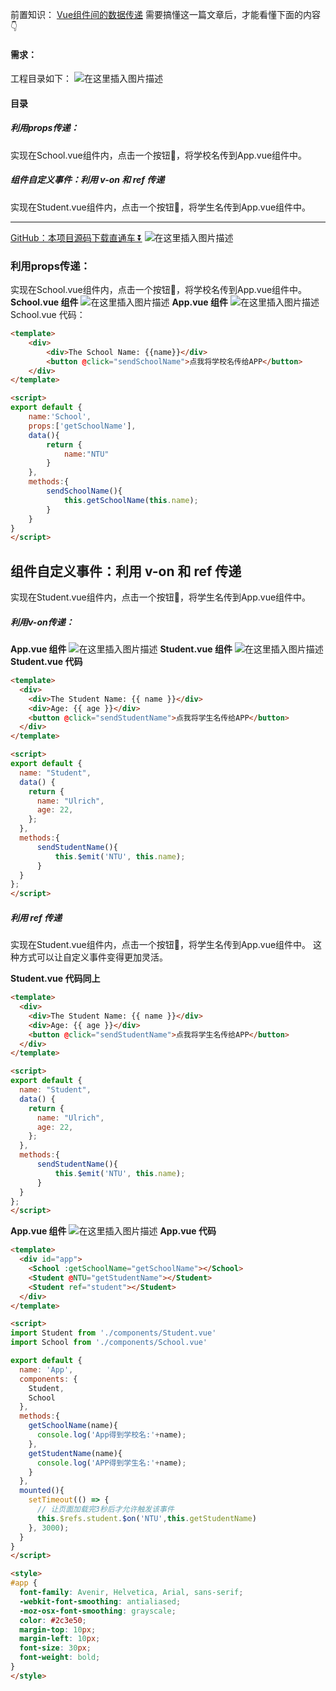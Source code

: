 ﻿前置知识：
[Vue组件间的数据传递](https://blog.csdn.net/weixin_45525653/article/details/122704736?spm=1001.2014.3001.5501)
需要搞懂这一篇文章后，才能看懂下面的内容👇

#### 需求：
工程目录如下：
![在这里插入图片描述](https://img-blog.csdnimg.cn/ac2e7c54afbf46dda50406c5632ba99d.png?x-oss-process=image/watermark,type_d3F5LXplbmhlaQ,shadow_50,text_Q1NETiBAQ2h1YW5ZYW5nIENoZW4=,size_9,color_FFFFFF,t_70,g_se,x_16)
#### 目录
##### 利用props传递：
实现在School.vue组件内，点击一个按钮🔘，将学校名传到App.vue组件中。
##### 组件自定义事件：利用 v-on 和 ref 传递
实现在Student.vue组件内，点击一个按钮🔘，将学生名传到App.vue组件中。

----
[GitHub：本项目源码下载直通车 ⏬](https://github.com/Ulrich2003/Vue-notes/releases/tag/1.0)
![在这里插入图片描述](https://img-blog.csdnimg.cn/bcf2b8ccfb19433f833a6d0e102cc712.png?x-oss-process=image/watermark,type_d3F5LXplbmhlaQ,shadow_50,text_Q1NETiBAQ2h1YW5ZYW5nIENoZW4=,size_20,color_FFFFFF,t_70,g_se,x_16)
### 利用props传递：
实现在School.vue组件内，点击一个按钮🔘，将学校名传到App.vue组件中。
**School.vue 组件**
![在这里插入图片描述](https://img-blog.csdnimg.cn/3bb22d3118124e889e1be831cf8f7dcf.png?x-oss-process=image/watermark,type_d3F5LXplbmhlaQ,shadow_50,text_Q1NETiBAQ2h1YW5ZYW5nIENoZW4=,size_20,color_FFFFFF,t_70,g_se,x_16)
**App.vue 组件**
![在这里插入图片描述](https://img-blog.csdnimg.cn/9871212271be49b0a3d89a319424b596.png?x-oss-process=image/watermark,type_d3F5LXplbmhlaQ,shadow_50,text_Q1NETiBAQ2h1YW5ZYW5nIENoZW4=,size_20,color_FFFFFF,t_70,g_se,x_16)
School.vue 代码：
```html
<template>
    <div>
        <div>The School Name: {{name}}</div>
        <button @click="sendSchoolName">点我将学校名传给APP</button>
    </div>
</template>

<script>
export default {
    name:'School',
    props:['getSchoolName'],
    data(){
        return {
            name:"NTU"
        }
    },
    methods:{
        sendSchoolName(){
            this.getSchoolName(this.name);
        }
    }
}
</script>
```
## 组件自定义事件：利用 v-on 和 ref 传递
实现在Student.vue组件内，点击一个按钮🔘，将学生名传到App.vue组件中。
##### 利用v-on传递：
**App.vue 组件**
![在这里插入图片描述](https://img-blog.csdnimg.cn/ce8fdb1649d249c2bb5b3754ea89a166.png?x-oss-process=image/watermark,type_d3F5LXplbmhlaQ,shadow_50,text_Q1NETiBAQ2h1YW5ZYW5nIENoZW4=,size_20,color_FFFFFF,t_70,g_se,x_16)
**Student.vue 组件**
![在这里插入图片描述](https://img-blog.csdnimg.cn/d4f5ec4ac2444f87aa15afa903cbe324.png?x-oss-process=image/watermark,type_d3F5LXplbmhlaQ,shadow_50,text_Q1NETiBAQ2h1YW5ZYW5nIENoZW4=,size_20,color_FFFFFF,t_70,g_se,x_16)
**Student.vue 代码**

```html
<template>
  <div>
    <div>The Student Name: {{ name }}</div>
    <div>Age: {{ age }}</div>
    <button @click="sendStudentName">点我将学生名传给APP</button>
  </div>
</template>

<script>
export default {
  name: "Student",
  data() {
    return {
      name: "Ulrich",
      age: 22,
    };
  },
  methods:{
      sendStudentName(){
          this.$emit('NTU', this.name);
      }
  }
};
</script>
```
##### 利用 ref 传递
实现在Student.vue组件内，点击一个按钮🔘，将学生名传到App.vue组件中。
这种方式可以让自定义事件变得更加灵活。

**Student.vue 代码同上**

```html
<template>
  <div>
    <div>The Student Name: {{ name }}</div>
    <div>Age: {{ age }}</div>
    <button @click="sendStudentName">点我将学生名传给APP</button>
  </div>
</template>

<script>
export default {
  name: "Student",
  data() {
    return {
      name: "Ulrich",
      age: 22,
    };
  },
  methods:{
      sendStudentName(){
          this.$emit('NTU', this.name);
      }
  }
};
</script>
```
**App.vue 组件**
![在这里插入图片描述](https://img-blog.csdnimg.cn/ec33b63719fb440f8e8513d941dfed14.png?x-oss-process=image/watermark,type_d3F5LXplbmhlaQ,shadow_50,text_Q1NETiBAQ2h1YW5ZYW5nIENoZW4=,size_20,color_FFFFFF,t_70,g_se,x_16)
**App.vue 代码**

```html
<template>
  <div id="app">
    <School :getSchoolName="getSchoolName"></School>
    <Student @NTU="getStudentName"></Student>
    <Student ref="student"></Student>
  </div>
</template>

<script>
import Student from './components/Student.vue'
import School from './components/School.vue'

export default {
  name: 'App',
  components: {
    Student,
    School
  },
  methods:{
    getSchoolName(name){
      console.log('App得到学校名:'+name);
    },
    getStudentName(name){
      console.log('APP得到学生名:'+name);
    }
  },
  mounted(){
    setTimeout(() => {
      // 让页面加载完3秒后才允许触发该事件
      this.$refs.student.$on('NTU',this.getStudentName)
    }, 3000);
  }
}
</script>

<style>
#app {
  font-family: Avenir, Helvetica, Arial, sans-serif;
  -webkit-font-smoothing: antialiased;
  -moz-osx-font-smoothing: grayscale;
  color: #2c3e50;
  margin-top: 10px;
  margin-left: 10px;
  font-size: 30px;
  font-weight: bold;
}
</style>

```

